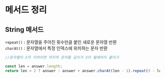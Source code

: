 # 메서드 정리

## String 메서드 

`repeat()` : 문자열을 주어진 횟수만큼 붙인 새로운 문자열 반환
<br>
`charAt()` : 문자열에서 특정 인덱스에 위치하는 문자 반환

```jsx
//문자열이 2자 이하이면 마지막 문자를 길이가 3이 될때까지 붙이기

const len = answer.length;
return len > 2 ? answer : answer + answer.charAt(len - 1).repeat(3 - len);
```
